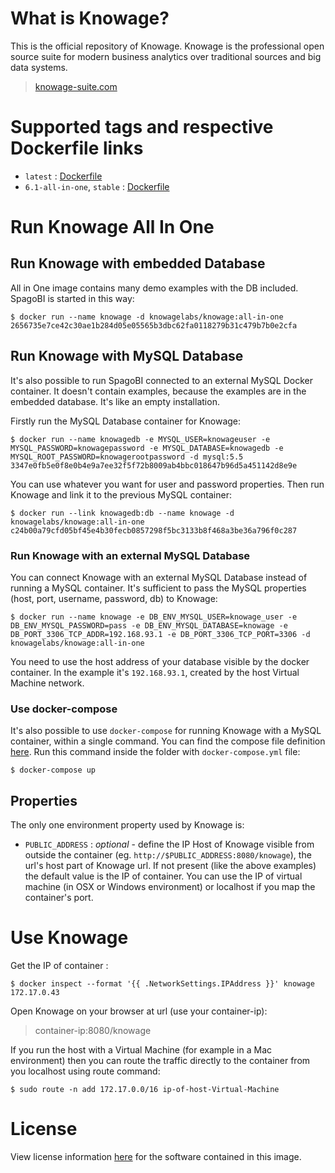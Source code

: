 # What is Knowage?

This is the official repository of Knowage. Knowage is the professional open source suite for modern business analytics over traditional sources and big data systems.

> [knowage-suite.com](https://www.knowage-suite.com)
 
# Supported tags and respective Dockerfile links

* ```latest``` : [Dockerfile](https://github.com/KnowageLabs/Knowage-Server/master/docker/latest/Dockerfile)
* ```6.1-all-in-one```, ```stable``` : [Dockerfile](https://github.com/SKnowageLabs/Knowage-Server/master/docker/6.1-all-in-one/Dockerfile)

# Run Knowage All In One

## Run Knowage with embedded Database

All in One image contains many demo examples with the DB included. SpagoBI is started in this way:

```console
$ docker run --name knowage -d knowagelabs/knowage:all-in-one
2656735e7ce42c30ae1b284d05e05565b3dbc62fa0118279b31c479b7b0e2cfa
```

## Run Knowage with MySQL Database

It's also possible to run SpagoBI connected to an external MySQL Docker container. It doesn't contain examples, because the examples are in the embedded database. It's like an empty installation.

Firstly run the MySQL Database container for Knowage:

```console
$ docker run --name knowagedb -e MYSQL_USER=knowageuser -e MYSQL_PASSWORD=knowagepassword -e MYSQL_DATABASE=knowagedb -e MYSQL_ROOT_PASSWORD=knowagerootpassword -d mysql:5.5
3347e0fb5e0f8e0b4e9a7ee32f5f72b8009ab4bbc018647b96d5a451142d8e9e
```

You can use whatever you want for user and password properties. Then run Knowage and link it to the previous MySQL container:

```console
$ docker run --link knowagedb:db --name knowage -d knowagelabs/knowage:all-in-one
c24b00a79cfd05bf45e4b30fecb0857298f5bc3133b8f468a3be36a796f0c287
```

### Run Knowage with an external MySQL Database

You can connect Knowage with an external MySQL Database instead of running a MySQL container. It's sufficient to pass the MySQL properties (host, port, username, password, db) to Knowage:

```console
$ docker run --name knowage -e DB_ENV_MYSQL_USER=knowage_user -e DB_ENV_MYSQL_PASSWORD=pass -e DB_ENV_MYSQL_DATABASE=knowage -e DB_PORT_3306_TCP_ADDR=192.168.93.1 -e DB_PORT_3306_TCP_PORT=3306 -d knowagelabs/knowage:all-in-one
```

You need to use the host address of your database visible by the docker container. In the example it's ```192.168.93.1```, created by the host Virtual Machine network.

### Use docker-compose

It's also possible to use ```docker-compose``` for running Knowage with a MySQL container, within a single command. You can find the compose file definition [here](https://github.com/KnowageLabs/Knowage-Server/master/docker/6.1-all-in-one). Run this command inside the folder with ```docker-compose.yml``` file:

```console
$ docker-compose up
```

## Properties

The only one environment property used by Knowage is:

* ```PUBLIC_ADDRESS``` : *optional* - define the IP Host of Knowage visible from outside the container (eg. ```http://$PUBLIC_ADDRESS:8080/knowage```),  the url's host part of Knowage url. If not present (like the above examples) the default value is the IP of container. You can use the IP of virtual machine (in OSX or Windows environment) or localhost if you map the container's port.

# Use Knowage

Get the IP of container :

```console
$ docker inspect --format '{{ .NetworkSettings.IPAddress }}' knowage
172.17.0.43
```

Open Knowage on your browser at url (use your container-ip): 

> container-ip:8080/knowage

If you run the host with a Virtual Machine (for example in a Mac environment) then you can route the traffic directly to the container from you localhost using route command:

```console
$ sudo route -n add 172.17.0.0/16 ip-of-host-Virtual-Machine
```

# License

View license information [here](https://github.com/KnowageLabs/Knowage-Server/) for the software contained in this image.
